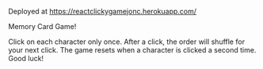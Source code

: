 Deployed at https://reactclickygamejonc.herokuapp.com/

Memory Card Game!

Click on each character only once. After a click, the order will shuffle for your next click. The game resets when a character is clicked a second time. Good luck!
